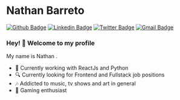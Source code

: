 # Nathan Barreto

[![Github Badge](https://img.shields.io/badge/-Github-000?style=flat-square&logo=Github&logoColor=white&link=https://github.com/lucasgdb)](https://github.com/nathanmrtns)
[![Linkedin Badge](https://img.shields.io/badge/-LinkedIn-blue?style=flat-square&logo=Linkedin&logoColor=white&link=https://www.linkedin.com/in/nathanmrtns/)](https://www.linkedin.com/in/nathanmrtns/)
[![Twitter Badge](https://img.shields.io/badge/-Twitter-1ca0f1?style=flat-square&labelColor=1ca0f1&logo=twitter&logoColor=white&link=https://twitter.com/nathanmrtns)](https://twitter.com/nathanmrtns)
[![Gmail Badge](https://img.shields.io/badge/-Gmail-c14438?style=flat-square&logo=Gmail&logoColor=white&link=mailto:nathanmrtns@gmail.com)](mailto:nathanmrtns@gmail.com)

### Hey! 👋 Welcome to my profile

My name is Nathan .

 - :pushpin: Currently working with ReactJs and Python
 - :mag: Currently looking for Frontend and Fullstack job positions
 - :notes: Addicted to music, tv shows and art in general
 - :space_invader: Gaming enthusiast
